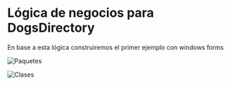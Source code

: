 
# Lógica de negocios para DogsDirectory
En base a esta lógica construiremos el primer ejemplo con windows forms



![Paquetes](https://user-images.githubusercontent.com/613488/115266324-7df8bf00-a10e-11eb-9914-4dd89d7f8b0c.png)

![Clases](https://user-images.githubusercontent.com/613488/115264812-04ac9c80-a10d-11eb-8cad-8873693cc222.png)

